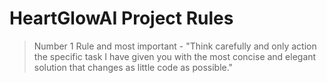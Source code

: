 # HeartGlowAI Project Rules

> Number 1 Rule and most important - "Think carefully and only action the specific task I have given you with the most concise and elegant solution that changes as little code as possible."
